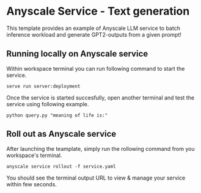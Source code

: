 # Anyscale Service - Text generation

This template provides an example of Anyscale LLM service to  batch inference workload and generate GPT2-outputs from a given prompt!

## Running locally on Anyscale service

Within workspace terminal you can run following command to start the service.

`serve run server:deployment`

Once the service is started succesfully, open another terminal and test the service using following example.

`python query.py "meaning of life is:"`

## Roll out as Anyscale service
After launching the teamplate, simply run the rollowing command from you workspace's terminal.

`anyscale service rollout -f service.yaml`

You should see the terminal output URL to view & manage your service within few seconds. 